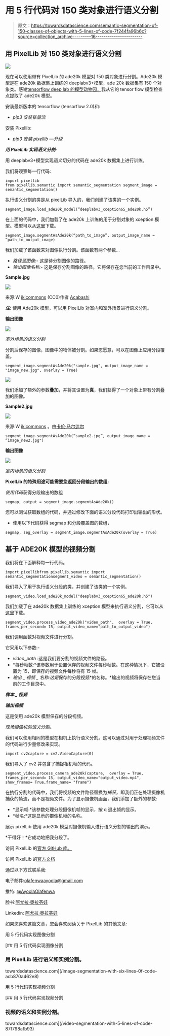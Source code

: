 # 用 5 行代码对 150 类对象进行语义分割

> 原文：<https://towardsdatascience.com/semantic-segmentation-of-150-classes-of-objects-with-5-lines-of-code-7f244fa96b6c?source=collection_archive---------16----------------------->

## 用 PixelLib 对 150 类对象进行语义分割

![](img/533938679bf7d6db00dc567156f78b2d.png)

现在可以使用带有 PixelLib 的 ade20k 模型对 150 类对象进行分割。Ade20k 模型是在 ade20k 数据集上训练的 deeplabv3+模型，ade 20k 数据集有 150 个对象类。感谢[tensorflow deep lab 的模型动物园，](https://github.com/tensorflow/models/blob/master/research/deeplab/g3doc/model_zoo.md)我从它的 tensor flow 模型检查点提取了 ade20k 模型。

安装最新版本的 tensorflow (tensorflow 2.0)和:

*   *pip3 安装张量流*

安装 Pixellib:

*   *pip3 安装 pixellib —升级*

***用 PixelLib 实现语义分割:***

用 deeplabv3+模型实现语义切分的代码在 ade20k 数据集上进行训练。

我们将观察每一行代码:

```
import pixellib
from pixellib.semantic import semantic_segmentation segment_image = semantic_segmentation()
```

执行语义分割的类是从 pixelLib 导入的，我们创建了该类的一个实例。

```
segment_image.load_ade20k_model(“deeplabv3_xception65_ade20k.h5”)
```

在上面的代码中，我们加载了在 ade20k 上训练的用于分割对象的 xception 模型。模型可以从[这里](https://github.com/ayoolaolafenwa/PixelLib/releases/download/1.3/deeplabv3_xception65_ade20k.h5)下载。

```
segment_image.segmentAsAde20k(“path_to_image”, output_image_name = “path_to_output_image)
```

我们加载了该函数来对图像执行分割。该函数有两个参数…

*   *路径至图像:-* 这是待分割图像的路径。
*   *输出图像名称:-* 这是保存分割图像的路径。它将保存在您当前的工作目录中。

**Sample.jpg**

![](img/309c4d1eaf7290353940518f048b09b0.png)

来源:W [ikicommons](https://commons.m.wikimedia.org/wiki/File:B1393_Epping_High_Street_Epping_Essex_England.jpg) (CC0)作者 [Acabashi](https://commons.m.wikimedia.org/wiki/User:Acabashi)

***注:*** 使用 Ade20k 模型，可以用 PixelLib 对室内和室外场景进行语义分割。

**输出图像**

![](img/008e2aa7055fa4846a166f6425085733.png)

*室外场景的语义分割*

分割后保存的图像，图像中的物体被分割。如果您愿意，可以在图像上应用分段覆盖。

```
segment_image.segmentAsAde20k("sample.jpg", output_image_name = "image_new.jpg", overlay = True)
```

![](img/533938679bf7d6db00dc567156f78b2d.png)

我们添加了额外的参数**叠加**，并将其设置为**真**，我们获得了一个对象上带有分割叠加的图像。

**Sample2.jpg**

![](img/981a40f3328e3f27b7dc53d45fde7296.png)

来源:W [ikicommons](https://commons.m.wikimedia.org/wiki/File:Blue_bedroom_(7530077032).jpg) 。由[卡伦·马尔达尔](https://www.flickr.com/people/29050965@N08)

```
segment_image.segmentAsAde20k(“sample2.jpg”, output_image_name = “image_new2.jpg")
```

**输出图像**

![](img/b935362438d0c293c3e6765f05aef496.png)

*室内场景的语义分割*

**PixelLib 的特殊用途可能需要您返回分段输出的数组:**

*使用代码*获得分段输出的数组

```
segmap, output = segment_image.segmentAsAde20k()
```

您可以测试获取数组的代码，并通过修改下面的语义分段代码打印出输出的形状。

*   使用以下代码获得 segmap 和分段覆盖图的数组，

```
segmap, seg_overlay = segment_image.segmentAsAde20k(overlay = True)
```

## 基于 ADE20K 模型的视频分割

我们将在下面解释每一行代码。

```
import pixellibfrom pixellib.semantic import semantic_segmentationsegment_video = semantic_segmentation()
```

我们导入了用于执行语义分段的类，并创建了该类的一个实例。

```
segment_video.load_ade20k_model("deeplabv3_xception65_ade20k.h5")
```

我们加载了在 ade20k 数据集上训练的 xception 模型来执行语义分割，它可以从[这里](https://github.com/ayoolaolafenwa/PixelLib/releases/download/1.3/deeplabv3_xception65_ade20k.h5)下载。

```
segment_video.process_video_ade20k("video_path",  overlay = True, frames_per_second= 15, output_video_name="path_to_output_video")
```

我们调用函数对视频文件进行分割。

它采用以下参数:-

*   *video_path* :这是我们要分割的视频文件的路径。
*   *每秒帧数:*该参数用于设置保存的视频文件每秒帧数。在这种情况下，它被设置为 15，即保存的视频文件每秒将有 15 帧。
*   *输出 _ 视频 _ 名称:这是*保存的分段视频*的名称。*输出的视频将保存在您当前的工作目录中。

***样本 _ 视频***

***输出视频***

这是使用 ade20k 模型保存的分段视频。

*现场摄像机的语义分割。*

我们可以使用相同的模型在相机上执行语义分割。这可以通过对用于处理视频文件的代码进行少量修改来实现。

```
import cv2capture = cv2.VideoCapture(0)
```

我们导入了 cv2 并包含了捕捉相机帧的代码。

```
segment_video.process_camera_ade20k(capture,  overlay = True, frames_per_second= 15, output_video_name="output_video.mp4", show_frames= True,frame_name= "frame")
```

在执行分割的代码中，我们将视频的文件路径替换为*捕获*，即我们正在处理摄像机捕获的帧流，而不是视频文件。为了显示摄像机画面，我们添加了额外的参数:

*   *显示帧:*该参数处理分段摄像机帧的显示，按 q 退出帧的显示。
*   *帧名:*这是显示的摄像机帧的名称。

展示 pixelLib 使用 ade20k 模型对摄像机输入进行语义分割的输出的演示。

*干得好！*它成功地把我分段了。

访问 PixelLib 的[官方 GitHub 库。](https://github.com/ayoolaolafenwa/PixelLib)

访问 PixelLib 的[官方文档](https://pixellib.readthedocs.io/en/latest/)

通过以下方式联系我:

电子邮件:[olafenwaayoola@gmail.com](https://mail.google.com/mail/u/0/#inbox)

推特: [@AyoolaOlafenwa](https://twitter.com/AyoolaOlafenwa)

脸书:[阿尤拉·奥拉芬娃](https://web.facebook.com/ayofen)

Linkedin: [阿尤拉·奥拉芬娃](https://www.linkedin.com/in/ayoola-olafenwa-003b901a9/)

如果您喜欢这篇文章，您会喜欢阅读关于 PixelLib 的其他文章:

用 5 行代码实现图像分割

[](/image-segmentation-with-six-lines-0f-code-acb870a462e8) [## 用 5 行代码实现图像分割

### 用 PixelLib 进行语义和实例分割。

towardsdatascience.com](/image-segmentation-with-six-lines-0f-code-acb870a462e8) 

用 5 行代码实现视频分割

[](/video-segmentation-with-5-lines-of-code-87f798afb93) [## 用 5 行代码实现视频分割

### 视频的语义和实例分割。

towardsdatascience.com](/video-segmentation-with-5-lines-of-code-87f798afb93)
